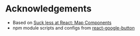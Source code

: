 # Acknowledgements

- Based on [Suck less at React: Map Components](medium)
- npm module scripts and configs from [react-google-button](react-google-button)

[medium]: https://medium.com/devowl/suck-less-at-react-map-components-d676ca560b0b
[react-google-button]: https://github.com/prescottprue
